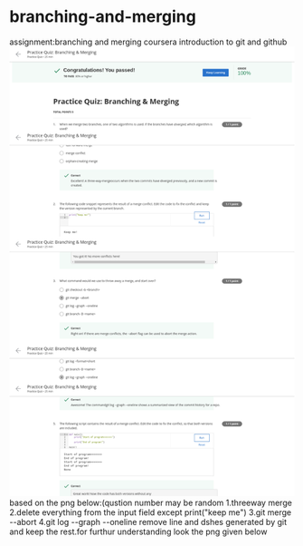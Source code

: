# branching-and-merging
assignment:branching and merging coursera introduction to git and github 
![Image of assignment](https://github.com/messenger1012/branching-and-merging/blob/master/coursera.png)
based on the png below:(qustion number may be random
1.threeway merge
2.delete everything from the input field except print("keep me")
3.git merge --abort
4.git log --graph --oneline
remove line and dshes generated by git and keep the rest.for furthur understanding look the png given below
